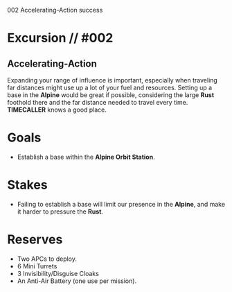 002
Accelerating-Action
success

# Excursion // #002
## Accelerating-Action

Expanding your range of influence is important, especially when traveling far distances might use up a lot of your fuel and resources. Setting up a base in the **Alpine** would be great if possible, considering the large **Rust** foothold there and the far distance needed to travel every time. **TIMECALLER** knows a good place.

# Goals
- Establish a base within the **Alpine Orbit Station**.

# Stakes
- Failing to establish a base will limit our presence in the **Alpine**, and make it harder to pressure the **Rust**.

# Reserves
- Two APCs to deploy.
- 6 Mini Turrets
- 3 Invisibility/Disguise Cloaks
- An Anti-Air Battery (one use per mission).
